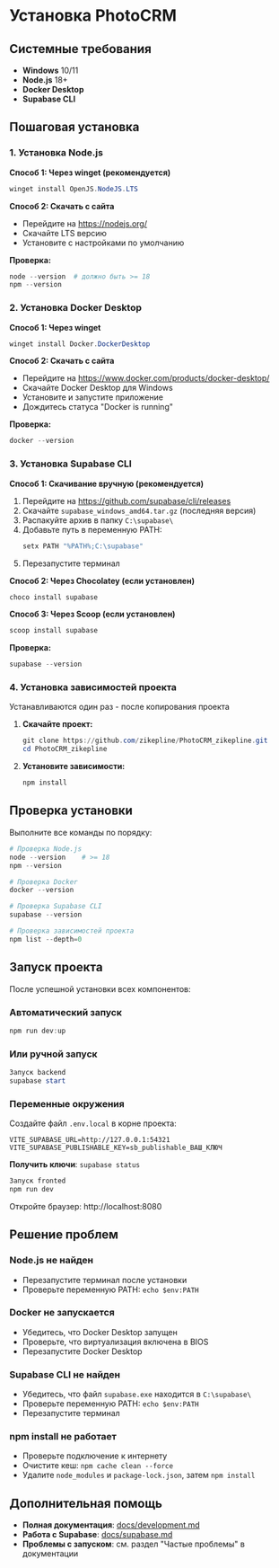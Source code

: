 # Установка PhotoCRM

## Системные требования

- **Windows** 10/11
- **Node.js** 18+ 
- **Docker Desktop**
- **Supabase CLI**

## Пошаговая установка

### 1. Установка Node.js

**Способ 1: Через winget (рекомендуется)**
```powershell
winget install OpenJS.NodeJS.LTS
```

**Способ 2: Скачать с сайта**
- Перейдите на https://nodejs.org/
- Скачайте LTS версию
- Установите с настройками по умолчанию

**Проверка:**
```powershell
node --version  # должно быть >= 18
npm --version
```

### 2. Установка Docker Desktop

**Способ 1: Через winget**
```powershell
winget install Docker.DockerDesktop
```

**Способ 2: Скачать с сайта**
- Перейдите на https://www.docker.com/products/docker-desktop/
- Скачайте Docker Desktop для Windows
- Установите и запустите приложение
- Дождитесь статуса "Docker is running"

**Проверка:**
```powershell
docker --version
```

### 3. Установка Supabase CLI

**Способ 1: Скачивание вручную (рекомендуется)**

1. Перейдите на https://github.com/supabase/cli/releases
2. Скачайте `supabase_windows_amd64.tar.gz` (последняя версия)
3. Распакуйте архив в папку `C:\supabase\`
4. Добавьте путь в переменную PATH:
   ```powershell
   setx PATH "%PATH%;C:\supabase"
   ```
5. Перезапустите терминал

**Способ 2: Через Chocolatey (если установлен)**
```powershell
choco install supabase
```

**Способ 3: Через Scoop (если установлен)**
```powershell
scoop install supabase
```

**Проверка:**
```powershell
supabase --version
```

### 4. Установка зависимостей проекта
Устанавливаются один раз - после копирования проекта

1. **Скачайте проект:**
   ```powershell
   git clone https://github.com/zikepline/PhotoCRM_zikepline.git
   cd PhotoCRM_zikepline
   ```

2. **Установите зависимости:**
   ```powershell
   npm install
   ```

## Проверка установки

Выполните все команды по порядку:

```powershell
# Проверка Node.js
node --version    # >= 18
npm --version

# Проверка Docker
docker --version

# Проверка Supabase CLI
supabase --version

# Проверка зависимостей проекта
npm list --depth=0
```

## Запуск проекта

После успешной установки всех компонентов:

### Автоматический запуск
```powershell
npm run dev:up
```

### Или ручной запуск
```powershell
Запуск backend
supabase start
```

### Переменные окружения

Создайте файл `.env.local` в корне проекта:
```
VITE_SUPABASE_URL=http://127.0.0.1:54321
VITE_SUPABASE_PUBLISHABLE_KEY=sb_publishable_ВАШ_КЛЮЧ
```

**Получить ключи**: `supabase status`

```powershell
Запуск fronted
npm run dev
```

Откройте браузер: http://localhost:8080

## Решение проблем

### Node.js не найден
- Перезапустите терминал после установки
- Проверьте переменную PATH: `echo $env:PATH`

### Docker не запускается
- Убедитесь, что Docker Desktop запущен
- Проверьте, что виртуализация включена в BIOS
- Перезапустите Docker Desktop

### Supabase CLI не найден
- Убедитесь, что файл `supabase.exe` находится в `C:\supabase\`
- Проверьте переменную PATH: `echo $env:PATH`
- Перезапустите терминал

### npm install не работает
- Проверьте подключение к интернету
- Очистите кеш: `npm cache clean --force`
- Удалите `node_modules` и `package-lock.json`, затем `npm install`

## Дополнительная помощь

- **Полная документация**: [docs/development.md](docs/development.md)
- **Работа с Supabase**: [docs/supabase.md](docs/supabase.md)
- **Проблемы с запуском**: см. раздел "Частые проблемы" в документации
